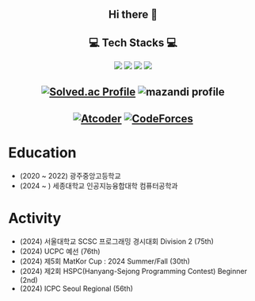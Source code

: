 <h2 align="center"> Hi there 👋 </h2>
<h2 align="center"> 💻 Tech Stacks 💻 </h2>

<p align="center"> 
  <img src="https://img.shields.io/badge/Java-FF9A00?style=flat-square&logo=openjdk&logoColor=white"/>
  <img src="https://img.shields.io/badge/Spring-6DB33F?style=flat-square&logo=spring&logoColor=white"/>
  <img src="https://img.shields.io/badge/C-239DFF?style=flat-square&logo=c&logoColor=white"/>
  <img src="https://img.shields.io/badge/C++-00599C?style=flat-square&logo=cplusplus&logoColor=white"/>
</p>

<h2 align="center"> 
  
  [![Solved.ac Profile](http://mazassumnida.wtf/api/v2/generate_badge?boj=rlatjwls3333)](https://solved.ac/rlatjwls3333/)
  ![mazandi profile](http://mazandi.herokuapp.com/api?handle=rlatjwls3333&theme=dark)
  
</h2>
<h2 align="center">
  
  [![Atcoder](https://atcoder.junah.dev/v1/generate_badge?name=rlatjwls7882)](https://atcoder.jp/users/rlatjwls7882)
  [![CodeForces](https://cf.leed.at?id=rlatjwls7882)](https://codeforces.com/profile/rlatjwls7882)
</h2>

# Education
- (2020 ~ 2022) 광주중앙고등학교
- (2024 ~ ) 세종대학교 인공지능융합대학 컴퓨터공학과

# Activity
- (2024) 서울대학교 SCSC 프로그래밍 경시대회 Division 2 (75th)
- (2024) UCPC 예선 (76th)
- (2024) 제5회 MatKor Cup : 2024 Summer/Fall (30th)
- (2024) 제2회 HSPC(Hanyang-Sejong Programming Contest) Beginner (2nd)
- (2024) ICPC Seoul Regional (56th)
